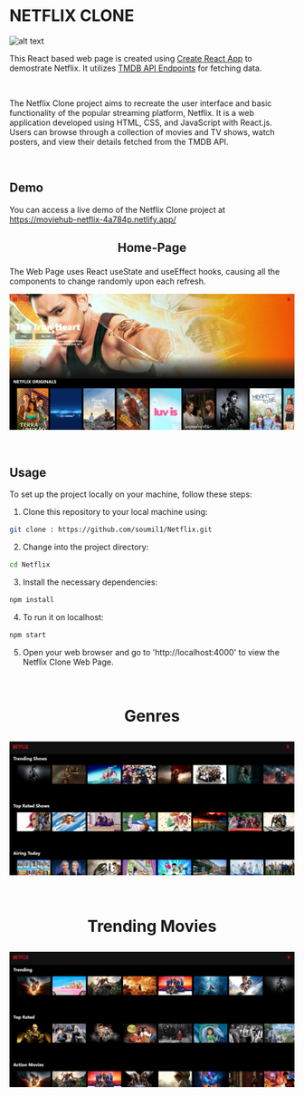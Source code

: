 # NETFLIX CLONE

![alt text](https://upload.wikimedia.org/wikipedia/commons/f/fd/Netflix-Logo.png "")


This React based web page is created using [Create React App](https://create-react-app.dev/) to demostrate Netflix. It utilizes [TMDB API Endpoints](https://www.themoviedb.org/) for fetching data.

<br>

The Netflix Clone project aims to recreate the user interface and basic functionality of the popular streaming platform, Netflix. It is a web application developed using HTML, CSS, and JavaScript with React.js. Users can browse through a collection of movies and TV shows, watch posters, and view their details fetched from the TMDB API.


<br>

## Demo

You can access a live demo of the Netflix Clone project at https://moviehub-netflix-4a784p.netlify.app/


## <p align="center"><strong>Home-Page</strong></p>

The Web Page uses React useState and useEffect hooks, causing all the components to change randomly upon each refresh.

![Home-Page](Assets/Banner.png "Home-Page")



<br>

## Usage

To set up the project locally on your machine, follow these steps:

1. Clone this repository to your local machine using: 
```bash
git clone : https://github.com/soumil1/Netflix.git 
```

2. Change into the project directory:

```bash
cd Netflix
```

3. Install the necessary dependencies:

```bash
npm install
```

4. To run it on localhost:

```bash
npm start
```

5. Open your web browser and go to 'http://localhost:4000' to view the Netflix Clone Web Page.

<br>

# <p align="center"><strong>Genres</strong></p>

![alt text](Assets/Genre.png "Genres")

<br>

# <p align="center"><strong>Trending Movies</strong></p>

![alt text](Assets/TrendingMovies.png "Trending Movies")



